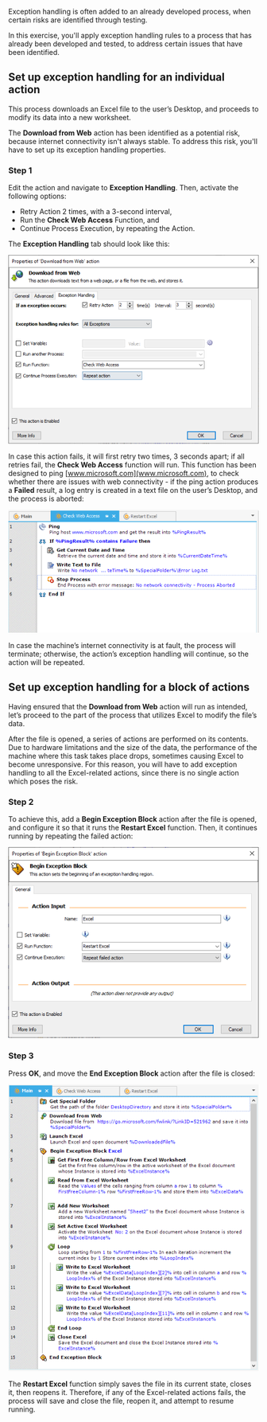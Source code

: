 Exception handling is often added to an already developed process, when certain risks are identified through testing.

In this exercise, you'll apply exception handling rules to a process that has already been developed and tested, to address certain issues that have been identified.

## Set up exception handling for an individual action

This process downloads an Excel file to the user’s Desktop, and proceeds to modify its data into a new worksheet.

The **Download from Web** action has been identified as a potential risk, because internet connectivity isn't always stable. To address this risk, you'll have to set up its exception handling properties.

### Step 1

Edit the action and navigate to **Exception Handling**. Then, activate the following options:

- Retry Action 2 times, with a 3-second interval,
- Run the **Check Web Access** Function, and
- Continue Process Execution, by repeating the Action.

The **Exception Handling** tab should look like this:

![The Exception Handling tab in the Download from Web action's properties.](..\media\download-from-web-action-properties.png)
 
In case this action fails, it will first retry two times, 3 seconds apart; if all retries fail, the **Check Web Access** function will run. This function has been designed to ping [www.microsoft.com](www.microsoft.com), to check whether there are issues with web connectivity - if the ping action produces a **Failed** result, a log entry is created in a text file on the user’s Desktop, and the process is aborted:

![The created process in the Workspace.](..\media\workspace.png)

In case the machine’s internet connectivity is at fault, the process will terminate; otherwise, the action’s exception handling will continue, so the action will be repeated.

## Set up exception handling for a block of actions

Having ensured that the **Download from Web** action will run as intended, let’s proceed to the part of the process that utilizes Excel to modify the file’s data.

After the file is opened, a series of actions are performed on its contents. Due to hardware limitations and the size of the data, the performance of the machine where this task takes place drops, sometimes causing Excel to become unresponsive. For this reason, you will have to add exception handling to all the Excel-related actions, since there is no single action which poses the risk.

### Step 2

To achieve this, add a **Begin Exception Block** action after the file is opened, and configure it so that it runs the **Restart Excel** function. Then, it continues running by repeating the failed action:

![The Begin Exception Block action's properties.](..\media\begin-exception-block-action-properties-b.png)
 
### Step 3

Press **OK**, and move the **End Exception Block** action after the file is closed:

![The created process in the Workspace.](..\media\workspace-b.png)
  
The **Restart Excel** function simply saves the file in its current state, closes it, then reopens it. Therefore, if any of the Excel-related actions fails, the process will save and close the file, reopen it, and attempt to resume running.
